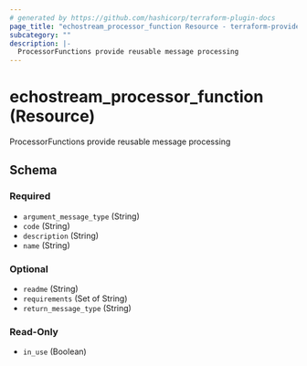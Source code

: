 ```yaml
---
# generated by https://github.com/hashicorp/terraform-plugin-docs
page_title: "echostream_processor_function Resource - terraform-provider-echostream"
subcategory: ""
description: |-
  ProcessorFunctions provide reusable message processing
---
```


# echostream_processor_function (Resource)

ProcessorFunctions provide reusable message processing



<!-- schema generated by tfplugindocs -->
## Schema

### Required

- `argument_message_type` (String)
- `code` (String)
- `description` (String)
- `name` (String)

### Optional

- `readme` (String)
- `requirements` (Set of String)
- `return_message_type` (String)

### Read-Only

- `in_use` (Boolean)


